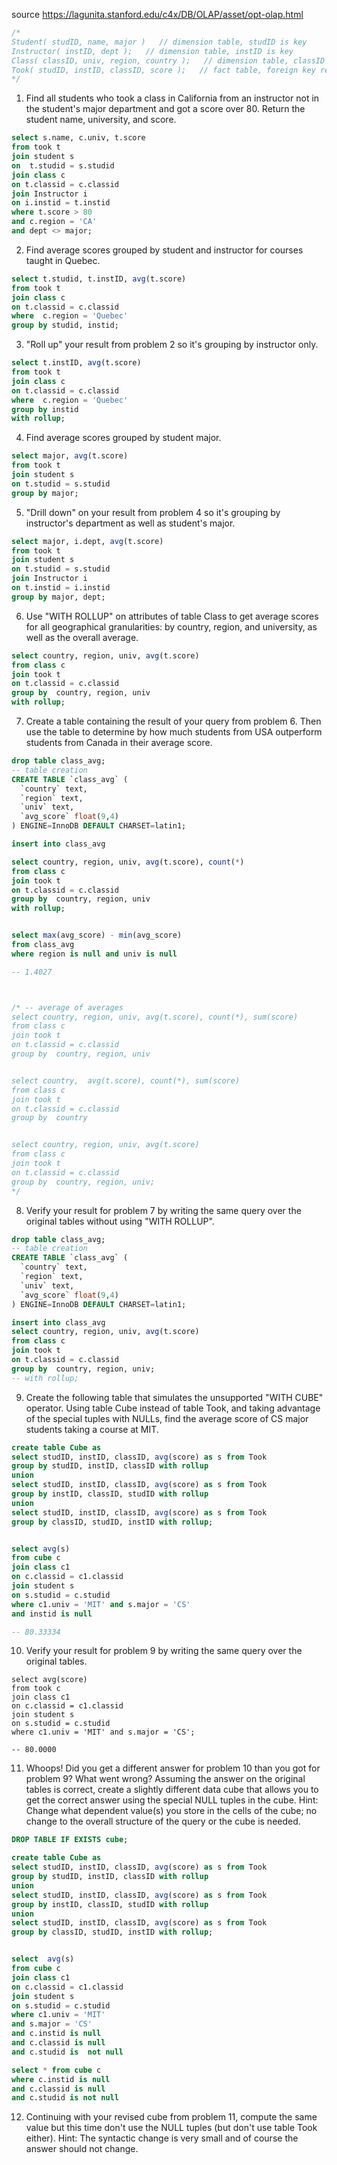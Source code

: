 
source https://lagunita.stanford.edu/c4x/DB/OLAP/asset/opt-olap.html

``` sql
/*
Student( studID, name, major )   // dimension table, studID is key
Instructor( instID, dept );   // dimension table, instID is key
Class( classID, univ, region, country );   // dimension table, classID is key
Took( studID, instID, classID, score );   // fact table, foreign key references to dimension tables
*/
```

1.  Find all students who took a class in California from an instructor not in the student's major department and got a score over 80. Return the student name, university, and score.

``` sql
select s.name, c.univ, t.score
from took t 
join student s 
on  t.studid = s.studid
join class c
on t.classid = c.classid
join Instructor i
on i.instid = t.instid
where t.score > 80 
and c.region = 'CA'
and dept <> major;
```


2. Find average scores grouped by student and instructor for courses taught in Quebec.

``` sql
select t.studid, t.instID, avg(t.score)
from took t 
join class c
on t.classid = c.classid
where  c.region = 'Quebec'
group by studid, instid;
```

3.  "Roll up" your result from problem 2 so it's grouping by instructor only.

``` sql
select t.instID, avg(t.score)
from took t 
join class c
on t.classid = c.classid
where  c.region = 'Quebec'
group by instid
with rollup;
```

4.  Find average scores grouped by student major.
``` sql
select major, avg(t.score)
from took t 
join student s
on t.studid = s.studid
group by major;
```


5. "Drill down" on your result from problem 4 so it's grouping by instructor's department as well as student's major.
``` sql
select major, i.dept, avg(t.score)
from took t 
join student s
on t.studid = s.studid
join Instructor i
on t.instid = i.instid
group by major, dept;
```

6.  Use "WITH ROLLUP" on attributes of table Class to get average scores for all geographical granularities: by country, region, and university, as well as the overall average.
``` sql
select country, region, univ, avg(t.score)
from class c
join took t
on t.classid = c.classid
group by  country, region, univ
with rollup;
```

7. Create a table containing the result of your query from problem 6. Then use the table to determine by how much students from USA outperform students from Canada in their average score.

``` sql
drop table class_avg;
-- table creation
CREATE TABLE `class_avg` (
  `country` text,
  `region` text,
  `univ` text,
  `avg_score` float(9,4)
) ENGINE=InnoDB DEFAULT CHARSET=latin1;

insert into class_avg 

select country, region, univ, avg(t.score), count(*)
from class c
join took t
on t.classid = c.classid
group by  country, region, univ
with rollup;


select max(avg_score) - min(avg_score)
from class_avg
where region is null and univ is null

-- 1.4027



/* -- average of averages
select country, region, univ, avg(t.score), count(*), sum(score)
from class c
join took t
on t.classid = c.classid
group by  country, region, univ


select country,  avg(t.score), count(*), sum(score)
from class c
join took t
on t.classid = c.classid
group by  country


select country, region, univ, avg(t.score)
from class c
join took t
on t.classid = c.classid
group by  country, region, univ;
*/

```

8.  Verify your result for problem 7 by writing the same query over the original tables without using "WITH ROLLUP".
``` sql
drop table class_avg;
-- table creation
CREATE TABLE `class_avg` (
  `country` text,
  `region` text,
  `univ` text,
  `avg_score` float(9,4)
) ENGINE=InnoDB DEFAULT CHARSET=latin1;

insert into class_avg 
select country, region, univ, avg(t.score)
from class c
join took t
on t.classid = c.classid
group by  country, region, univ;
-- with rollup;
```
9. Create the following table that simulates the unsupported "WITH CUBE" operator.
Using table Cube instead of table Took, and taking advantage of the special tuples with NULLs, 
find the average score of CS major students taking a course at MIT.
``` sql
create table Cube as
select studID, instID, classID, avg(score) as s from Took
group by studID, instID, classID with rollup
union
select studID, instID, classID, avg(score) as s from Took
group by instID, classID, studID with rollup
union
select studID, instID, classID, avg(score) as s from Took
group by classID, studID, instID with rollup;


select avg(s)
from cube c
join class c1
on c.classid = c1.classid
join student s
on s.studid = c.studid
where c1.univ = 'MIT' and s.major = 'CS'
and instid is null

-- 80.33334

```

10.  Verify your result for problem 9 by writing the same query over the original tables.

```
select avg(score)
from took c
join class c1
on c.classid = c1.classid
join student s
on s.studid = c.studid
where c1.univ = 'MIT' and s.major = 'CS';

-- 80.0000
```

11. Whoops! Did you get a different answer for problem 10 than you got for problem 9? 
What went wrong? Assuming the answer on the original tables is correct, 
create a slightly different data cube that allows you to get the correct answer 
using the special NULL tuples in the cube. 
Hint: Change what dependent value(s) you store in the cells of the cube; 
no change to the overall structure of the query or the cube is needed.
``` sql
DROP TABLE IF EXISTS cube;

create table Cube as
select studID, instID, classID, avg(score) as s from Took
group by studID, instID, classID with rollup
union
select studID, instID, classID, avg(score) as s from Took
group by instID, classID, studID with rollup
union
select studID, instID, classID, avg(score) as s from Took
group by classID, studID, instID with rollup;


select  avg(s)
from cube c
join class c1
on c.classid = c1.classid
join student s
on s.studid = c.studid
where c1.univ = 'MIT' 
and s.major = 'CS'
and c.instid is null
and c.classid is null
and c.studid is  not null

select * from cube c
where c.instid is null
and c.classid is null
and c.studid is not null

```

12.  Continuing with your revised cube from problem 11, compute the same value but this time don't 
use the NULL tuples (but don't use table Took either). 
Hint: The syntactic change is very small and of course the answer should not change.
```sql
```
